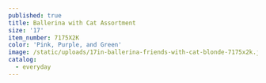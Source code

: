 ```yaml
---
published: true
title: Ballerina with Cat Assortment
size: '17'
item_number: 7175X2K
color: 'Pink, Purple, and Green'
image: /static/uploads/17in-ballerina-friends-with-cat-blonde-7175x2k.jpg
catalog:
  - everyday
---
```


